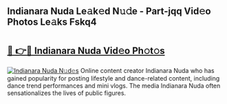 ## Indianara Nuda Le𝚊k𝚎d N𝚞𝚍e - Part-jqq Vid𝚎o Photos Le𝚊ks Fskq4

# <h2><a href="http://fbf9moq.evod.top/?m=Indianara+Nuda">🔗 👉🔴 Indianara Nuda Vid𝚎o Ph𝚘t𝚘s</a></h2>

[![Indianara Nuda N𝚞d𝚎s](https://i.imgur.com/8V9OHl7.gif)](http://fbf9moq.evod.top/?m=Indianara+Nuda)
Online content creator Indianara Nuda who has gained popularity for posting lifestyle and dance-related content, including dance trend performances and mini vlogs. The media Indianara Nuda often sensationalizes the lives of public figures. 
